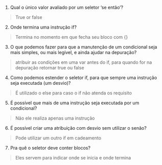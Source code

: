1. Qual o único valor avaliado por um seletor ‘se então’?
>True or false

2. Onde termina uma instrução if?
>Termina no momento em que fecha seu bloco com {}

3. O que podemos fazer para que a manutenção de um condicional seja mais
simples, ou mais legível, e ainda ajudar na depuração?
>atribuir as condições em uma var antes do if, para quando for na depuração retornar true ou false

4. Como podemos estender o seletor if, para que sempre uma instrução seja
executada (um desvio)?
>É utilizado o else para caso o if não atenda os requisito

5. É possível que mais de uma instrução seja executada por um condicional?
>Não ele realiza apenas uma instrução

6. É possível criar uma atribuição com desvio sem utilizar o senão?
>Pode utilizar um outro if em cadeamento

7. Pra quê o seletor deve conter blocos?
>Eles servem para indicar onde se inicia e onde termina